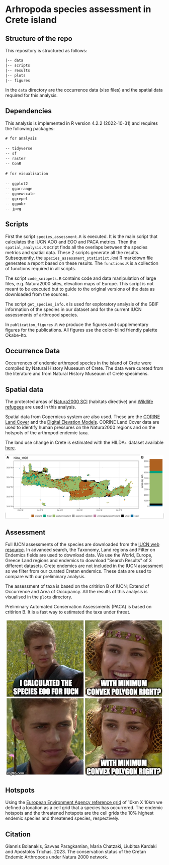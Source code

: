 # Arhropoda species assessment in Crete island

## Structure of the repo

This repository is structured as follows:
```
|-- data
|-- scripts
|-- results
|-- plots
|-- figures

```

In the `data` directory are the occurrence data (xlsx files) and 
the spatial data required for this analysis.

## Dependencies

This analysis is implemented in R version 4.2.2 (2022-10-31) and 
requires the following packages:

```
# for analysis

-- tidyverse
-- sf
-- raster
-- ConR

# for visualisation

-- ggplot2
-- ggarrange
-- ggnewscale
-- ggrepel
-- ggpubr
-- jpeg

```

## Scripts

First the script `species_assessment.R` is executed. It is the main
script that calculates the IUCN AOO and EOO and PACA metrics. Then the 
`spatial_analysis.R` script finds all the overlaps between the species metrics
and spatial data. These 2 scripts generate all the 
results. Subsequently, the `species_assessment_statistict.Rmd`
R markdown file generates a report based on these results. The `functions.R` is a 
collection of functions required in all scripts.

The script `code_snippets.R` contains code and data manipulation of large
files, e.g. Natura2000 sites, elevation maps of Europe. This script is not
meant to be executed but to guide to the original versions of the data as
downloaded from the sources. 

The script `get_species_info.R` is used for exploratory analysis of the
GBIF information of the species in our dataset and for the current IUCN assessments
of arthropod species.

In `publication_figures.R` we produce the figures and supplementary figures for the publications.
All figures use the color-blind friendly palette Okabe-Ito.

## Occurrence Data

Occurrences of endemic arthropod species in the island of Crete were 
compiled by Natural History Museaum of Crete. The data were cureted
from the literature and from Natural History Museaum of Crete specimens.

## Spatial data

The protected areas of [Natura2000 SCI](https://www.eea.europa.eu/data-and-maps/data/natura-14)
(habitats directive) and [Wildlife refugees](https://www.protectedplanet.net/en/thematic-areas/wdpa?tab=WDPA)
are used in this analysis. 

Spatial data from Copernicus system are also used. These are the 
[CORINE Land Cover](https://land.copernicus.eu/pan-european/corine-land-cover/clc2018?tab=download)
and the [Digital Elevation Models](https://www.eea.europa.eu/data-and-maps/data/copernicus-land-monitoring-service-eu-dem).
CORINE Land Cover data are used to identify human pressures on the Natura2000
regions and on the hotspots of the arthropod endemic taxa.

The land use change in Crete is estimated with the HILDA+ dataset available
[here](https://ceos.org/gst/HILDAplus.html).

![Crete land use change 1998-2018 from the HILDA+ dataset](hilda_crete_1998_2018.gif)

## Assessment

Full IUCN assessments of the species are downloaded from the [IUCN web resource](https://www.iucnredlist.org).
In advanced search, the Taxonomy, Land regions and Filter on Endemics fields are 
used to download data. We use the World, Europe, Greece Land regions and 
endemics to download "Search Results" of 3 different datasets. Crete endemics are not included
in the IUCN assessment so we filter from our curated Cretan endemics. These data
are used to compare with our preliminary analysis.

The assessment of taxa is based on the critirion B of IUCN; Extend of 
Occurrence and Area of Occupancy. All the results of this analysis is 
visualised in the `plots` directory.

Preliminary Automated Conservation Assessments (PACA) is based on 
critirion B. It is a fast way to estimated the taxa under threat.

![Meme EOO with minimum convex polygon](convex-polygon-meme-en.jpg)

## Hotspots

Using the [European Environment Agency reference grid](https://www.eea.europa.eu/data-and-maps/data/eea-reference-grids-2) 
of 10km X 10km we defined a location as a cell grid that a species has occurrered. 
The endemic hotspots and the threatened hotspots are the cell grids 
the 10% highest endemic species and threatened species, respectively.

## Citation

Giannis Bolanakis, Savvas Paragkamian, Maria Chatzaki, Liubitsa Kardaki and Apostolos Trichas. 2023.
The conservation status of the Cretan Endemic Arthropods under Natura 2000 network.


